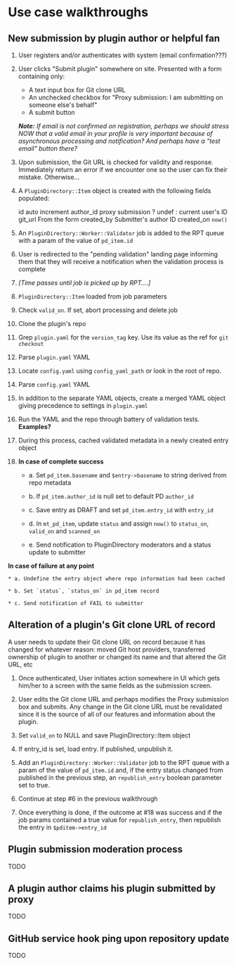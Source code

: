 # Use case walkthroughs #

## New submission by plugin author or helpful fan ##

1. User registers and/or authenticates with system (email confirmation???)

2. User clicks "Submit plugin" somewhere on site. Presented with a form
containing only:

    * A text input box for Git clone URL
    * An unchecked checkbox for "Proxy submission: I am submitting on someone
      else's behalf"
    * A submit button

   ***Note:** If email is not confirmed on registration, perhaps we should
   stress NOW that a valid email in your profile is very important because of
   asynchronous processing and notification? And perhaps have a "test email"
   button there?*

3. Upon submission, the Git URL is checked for validity and response.
Immediately return an error if we encounter one so the user can fix their
mistake. Otherwise...

4. A `PluginDirectory::Item` object is created with the following fields
populated:

    id                auto increment
    author_id         proxy submission ? undef : current user's ID
    git_url           From the form
    created_by        Submitter's author ID
    created_on        `now()`

5. An `PluginDirectory::Worker::Validator` job is added to the RPT queue with
a param of the value of `pd_item.id`

6. User is redirected to the "pending validation" landing page informing them
that they will receive a notification when the validation process is complete

7. *[Time passes until job is picked up by RPT....]*

8. `PluginDirectory::Item` loaded from job parameters

9. Check `valid_on`.  If set, abort processing and delete job

10. Clone the plugin's repo

11. Grep `plugin.yaml` for the `version_tag` key. Use its value as the ref for
`git checkout`

12. Parse `plugin.yaml` YAML

13. Locate `config.yaml` using `config_yaml_path` or look in the root of repo.

14. Parse `config.yaml` YAML

15. In addition to the separate YAML objects, create a merged YAML object
giving precedence to settings in `plugin.yaml`

16. Run the YAML and the repo through battery of validation tests.
**Examples?**

17. During this process, cached validated metadata in a newly created entry
object

18. **In case of complete success**

    * a. Set `pd_item.basename` and `$entry->basename` to string derived from
      repo metadata

    * b. If `pd_item.author_id` is null set to default PD `author_id`

    * c. Save entry as DRAFT and set `pd_item.entry_id` with `entry_id`

    * d. In `mt_pd_item`, update `status` and assign `now()` to `status_on`,
      `valid_on` and `scanned_on`

    * e. Send notification to PluginDirectory moderators and a status update
      to submitter

   **In case of failure at any point**

    * a. Undefine the entry object where repo information had been cached

    * b. Set `status`, `status_on` in pd_item record

    * c. Send notification of FAIL to submitter


## Alteration of a plugin's Git clone URL of record ##

A user needs to update their Git clone URL on record because it has changed
for whatever reason: moved Git host providers, transferred ownership of plugin
to another or changed its name and that altered the Git URL, etc

1. Once authenticated, User initiates action somewhere in UI which gets
him/her to a screen with the same fields as the submission screen.

2. User edits the Git clone URL and perhaps modifies the Proxy submission box
and submits. Any change in the Git clone URL must be revalidated since it is
the source of all of our features and information about the plugin.

3. Set `valid_on` to NULL and save PluginDirectory::Item object

4. If entry_id is set, load entry.  If published, unpublish it.

5. Add an `PluginDirectory::Worker::Validator` job to the RPT queue with a
param of the value of `pd_item.id` and, if the entry status changed from
published in the previous step, an `republish_entry` boolean parameter set to
true.

4. Continue at step #6 in the previous walkthrough

5. Once everything is done, if the outcome at #18 was success and if the job
params contained a true value for `republish_entry`, then republish the entry
in `$pditem->entry_id`

## Plugin submission moderation process ##

TODO

## A plugin author claims his plugin submitted by proxy ##

TODO

## GitHub service hook ping upon repository update ##

TODO
